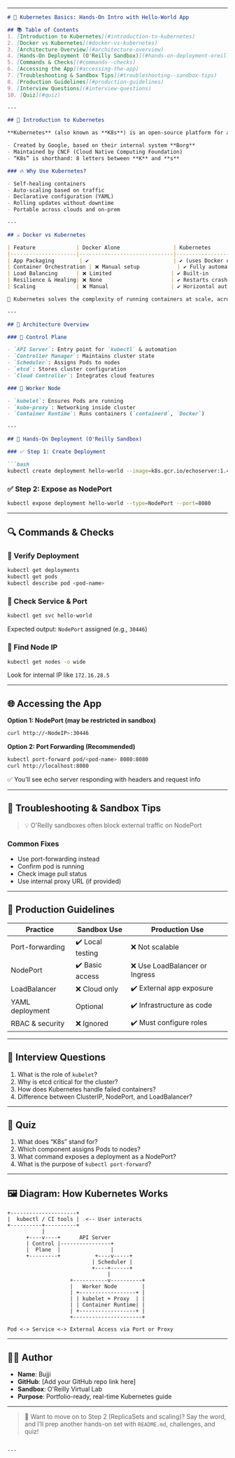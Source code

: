 
---

```md
# 🚀 Kubernetes Basics: Hands-On Intro with Hello-World App

## 📚 Table of Contents
1. [Introduction to Kubernetes](#introduction-to-kubernetes)
2. [Docker vs Kubernetes](#docker-vs-kubernetes)
3. [Architecture Overview](#architecture-overview)
4. [Hands-On Deployment (O'Reilly Sandbox)](#hands-on-deployment-oreilly-sandbox)
5. [Commands & Checks](#commands--checks)
6. [Accessing the App](#accessing-the-app)
7. [Troubleshooting & Sandbox Tips](#troubleshooting--sandbox-tips)
8. [Production Guidelines](#production-guidelines)
9. [Interview Questions](#interview-questions)
10. [Quiz](#quiz)

---

## 🧠 Introduction to Kubernetes

**Kubernetes** (also known as **K8s**) is an open-source platform for automating deployment, scaling, and management of containerized applications.

- Created by Google, based on their internal system **Borg**
- Maintained by CNCF (Cloud Native Computing Foundation)
- “K8s” is shorthand: 8 letters between **K** and **s**

### 🔥 Why Use Kubernetes?

- Self-healing containers
- Auto-scaling based on traffic
- Declarative configuration (YAML)
- Rolling updates without downtime
- Portable across clouds and on-prem

---

## ⚔️ Docker vs Kubernetes

| Feature             | Docker Alone                 | Kubernetes                          |
|---------------------|------------------------------|--------------------------------------|
| App Packaging        | ✔️                           | ✔️ (uses Docker under the hood)     |
| Container Orchestration | ❌ Manual setup            | ✔️ Fully automated                  |
| Load Balancing      | ❌ Limited                   | ✔️ Built-in                         |
| Resilience & Healing| ❌ None                      | ✔️ Restarts crashed Pods            |
| Scaling             | ❌ Manual                    | ✔️ Horizontal auto-scaling          |

🧩 Kubernetes solves the complexity of running containers at scale, across environments.

---

## 🧱 Architecture Overview

### 🔹 Control Plane

- `API Server`: Entry point for `kubectl` & automation
- `Controller Manager`: Maintains cluster state
- `Scheduler`: Assigns Pods to nodes
- `etcd`: Stores cluster configuration
- `Cloud Controller`: Integrates cloud features

### 🔸 Worker Node

- `kubelet`: Ensures Pods are running
- `kube-proxy`: Networking inside cluster
- `Container Runtime`: Runs containers (`containerd`, `Docker`)

---

## 🧪 Hands-On Deployment (O'Reilly Sandbox)

### ✅ Step 1: Create Deployment

```bash
kubectl create deployment hello-world --image=k8s.gcr.io/echoserver:1.4
```

### ✅ Step 2: Expose as NodePort

```bash
kubectl expose deployment hello-world --type=NodePort --port=8080
```

---

## 🔍 Commands & Checks

### 🎯 Verify Deployment

```bash
kubectl get deployments
kubectl get pods
kubectl describe pod <pod-name>
```

### 🔎 Check Service & Port

```bash
kubectl get svc hello-world
```

Expected output: `NodePort` assigned (e.g., `30446`)

### 🧭 Find Node IP

```bash
kubectl get nodes -o wide
```

Look for internal IP like `172.16.28.5`

---

## 🌐 Accessing the App

**Option 1: NodePort (may be restricted in sandbox)**

```bash
curl http://<NodeIP>:30446
```

**Option 2: Port Forwarding (Recommended)**

```bash
kubectl port-forward pod/<pod-name> 8080:8080
curl http://localhost:8080
```

✅ You'll see echo server responding with headers and request info

---

## 🧯 Troubleshooting & Sandbox Tips

> 💡 O'Reilly sandboxes often block external traffic on NodePort

### Common Fixes
- Use port-forwarding instead
- Confirm pod is running
- Check image pull status
- Use internal proxy URL (if provided)

---

## 🚨 Production Guidelines

| Practice         | Sandbox Use      | Production Use                 |
|------------------|------------------|--------------------------------|
| Port-forwarding   | ✔️ Local testing | ❌ Not scalable                |
| NodePort          | ✔️ Basic access  | ❌ Use LoadBalancer or Ingress |
| LoadBalancer      | ❌ Cloud only    | ✔️ External app exposure       |
| YAML deployment   | Optional         | ✔️ Infrastructure as code      |
| RBAC & security   | ❌ Ignored       | ✔️ Must configure roles        |

---

## 💬 Interview Questions

1. What is the role of `kubelet`?
2. Why is etcd critical for the cluster?
3. How does Kubernetes handle failed containers?
4. Difference between ClusterIP, NodePort, and LoadBalancer?

---

## 🎯 Quiz

1. What does “K8s” stand for?
2. Which component assigns Pods to nodes?
3. What command exposes a deployment as a NodePort?
4. What is the purpose of `kubectl port-forward`?

---

## 🖼️ Diagram: How Kubernetes Works

```plaintext
+---------------------+
|  kubectl / CI tools |  <-- User interacts
+----------+----------+
           |
      +----v----+      API Server
      | Control |----------------+
      |  Plane  |                |
      +---------+           +----v-----+
                           | Scheduler |
                           +----+------+
                                |
                    +-----------v----------+
                    |   Worker Node        |
                    | +------------------+ |
                    | | kubelet + Proxy  | |
                    | | Container Runtime| |
                    | +------------------+ |
                    +----------------------+

Pod <-> Service <-> External Access via Port or Proxy
```

---

## 🧑‍💻 Author

- **Name**: Bujji  
- **GitHub**: [Add your GitHub repo link here]  
- **Sandbox**: O'Reilly Virtual Lab  
- **Purpose**: Portfolio-ready, real-time Kubernetes guide  

---

> 🔁 Want to move on to Step 2 (ReplicaSets and scaling)? Say the word, and I’ll prep another hands-on set with `README.md`, challenges, and quiz!

```

---
